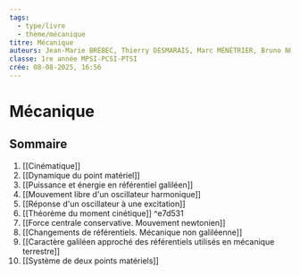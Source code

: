 ```yaml
---
tags:
  - type/livre
  - thème/mécanique
titre: Mécanique
auteurs: Jean-Marie BRÉBEC, Thierry DESMARAIS, Marc MÉNÉTRIER, Bruno NOËL, Régine NOËL, Claude ORSINI
classe: 1re année MPSI-PCSI-PTSI
crée: 08-08-2025, 16:56
---
```


# Mécanique

## Sommaire
1. [[Cinématique]]
2. [[Dynamique du point matériel]]
3. [[Puissance et énergie en référentiel galiléen]]
4. [[Mouvement libre d'un oscillateur harmonique]]
5. [[Réponse d'un oscillateur à une excitation]]
6. [[Théorème du moment cinétique]] ^e7d531
7. [[Force centrale conservative. Mouvement newtonien]]
8. [[Changements de référentiels. Mécanique non galiléenne]]
9. [[Caractère galiléen approché des référentiels utilisés en mécanique terrestre]]
10. [[Système de deux points matériels]]